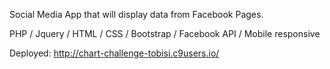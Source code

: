 Social Media App that will display data from Facebook Pages. 

PHP /
Jquery /
HTML / 
CSS /
Bootstrap /
Facebook API /
Mobile responsive

Deployed:
http://chart-challenge-tobisi.c9users.io/
